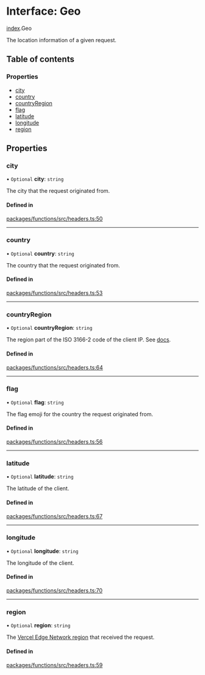 # Interface: Geo

[index](../modules/index.md).Geo

The location information of a given request.

## Table of contents

### Properties

- [city](index.Geo.md#city)
- [country](index.Geo.md#country)
- [countryRegion](index.Geo.md#countryregion)
- [flag](index.Geo.md#flag)
- [latitude](index.Geo.md#latitude)
- [longitude](index.Geo.md#longitude)
- [region](index.Geo.md#region)

## Properties

### city

• `Optional` **city**: `string`

The city that the request originated from.

#### Defined in

[packages/functions/src/headers.ts:50](https://github.com/vercel/vercel-cli-private/blob/main/packages/functions/src/headers.ts#L50)

---

### country

• `Optional` **country**: `string`

The country that the request originated from.

#### Defined in

[packages/functions/src/headers.ts:53](https://github.com/vercel/vercel-cli-private/blob/main/packages/functions/src/headers.ts#L53)

---

### countryRegion

• `Optional` **countryRegion**: `string`

The region part of the ISO 3166-2 code of the client IP.
See [docs](https://vercel.com/docs/concepts/edge-network/headers#x-vercel-ip-country-region).

#### Defined in

[packages/functions/src/headers.ts:64](https://github.com/vercel/vercel-cli-private/blob/main/packages/functions/src/headers.ts#L64)

---

### flag

• `Optional` **flag**: `string`

The flag emoji for the country the request originated from.

#### Defined in

[packages/functions/src/headers.ts:56](https://github.com/vercel/vercel-cli-private/blob/main/packages/functions/src/headers.ts#L56)

---

### latitude

• `Optional` **latitude**: `string`

The latitude of the client.

#### Defined in

[packages/functions/src/headers.ts:67](https://github.com/vercel/vercel-cli-private/blob/main/packages/functions/src/headers.ts#L67)

---

### longitude

• `Optional` **longitude**: `string`

The longitude of the client.

#### Defined in

[packages/functions/src/headers.ts:70](https://github.com/vercel/vercel-cli-private/blob/main/packages/functions/src/headers.ts#L70)

---

### region

• `Optional` **region**: `string`

The [Vercel Edge Network region](https://vercel.com/docs/concepts/edge-network/regions) that received the request.

#### Defined in

[packages/functions/src/headers.ts:59](https://github.com/vercel/vercel-cli-private/blob/main/packages/functions/src/headers.ts#L59)
